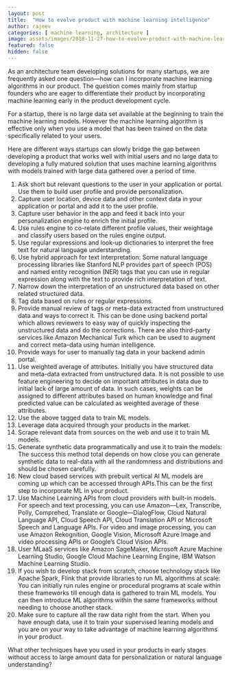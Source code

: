 ```yaml
---
layout: post
title:  "How to evolve product with machine learning intelligence"
author: rajeev
categories: [ machine learning, architecture ]
image: assets/images/2018-11-27-how-to-evolve-product-with-machine-learning-intelligence-1.jpeg
featured: false
hidden: false
---
```

As an architecture team developing solutions for many startups, we are frequently asked one question—how can I incorporate machine learning algorithms in our product. The question comes mainly from startup founders who are eager to differentiate their product by incorporating machine learning early in the product development cycle.

For a startup, there is no large data set available at the beginning to train the machine learning models. However the machine learning algorithm is effective only when you use a model that has been trained on the data specifically related to your users.

Here are different ways startups can slowly bridge the gap between developing a product that works well with initial users and no large data to developing a fully matured solution that uses machine learning algorithms with models trained with large data gathered over a period of time.

1. Ask short but relevant questions to the user in your application or portal. Use them to build user profile and provide personalization.
2. Capture user location, device data and other context data in your application or portal and add it to the user profile.
3. Capture user behavior in the app and feed it back into your personalization engine to enrich the initial profile.
4. Use rules engine to co-relate different profile values, their weightage and classify users based on the rules engine output.
5. Use regular expressions and look-up dictionaries to interpret the free text for natural language understanding.
6. Use hybrid approach for text interpretation: Some natural language processing libraries like Stanford NLP provides part of speech (POS) and named entity recognition (NER) tags that you can use in regular expression along with the text to provide rich interpretation of text.
7. Narrow down the interpretation of an unstructured data based on other related structured data.
8. Tag data based on rules or regular expressions.
9. Provide manual review of tags or meta-data extracted from unstructured data and ways to correct it. This can be done using backend portal which allows reviewers to easy way of quickly inspecting the unstructured data and do the corrections. There are also third-party services like Amazon Mechanical Turk which can be used to augment and correct meta-data using human intelligence.
10. Provide ways for user to manually tag data in your backend admin portal.
11. Use weighted average of attributes. Initially you have structured data and meta-data extracted from unstructured data. It is not possible to use feature engineering to decide on important attributes in data due to initial lack of large amount of data. In such cases, weights can be assigned to different attributes based on human knowledge and final predicted value can be calculated as weighted average of these attributes.
12. Use the above tagged data to train ML models.
13. Leverage data acquired through your products in the market.
14. Scrape relevant data from sources on the web and use it to train ML models.
15. Generate synthetic data programmatically and use it to train the models: The success this method total depends on how close you can generate synthetic data to real-data with all the randomness and distributions and should be chosen carefully.
16. New cloud based services with prebuilt vertical AI ML models are coming up which can be accessed through APIs.This can be the first step to incorporate ML in your product.
17. Use Machine Learning APIs from cloud providers with built-in models. For speech and text processing, you can use Amazon—Lex, Transcribe, Polly, Comprehed, Translate or Google—DialogFlow, Cloud Natural Language API, Cloud Speech API, Cloud Translation API or Microsoft Speech and Language APIs. For video and image processing, you can use Amazon Rekognition, Google Vision, Microsoft Azure Image and video processing APIs or Google’s Cloud Vision APIs.
18. User MLaaS services like Amazon SageMaker, Microsoft Azure Machine Learning Studio, Google Cloud Machine Learning Engine, IBM Watson Machine Learning Studio.
19. If you wish to develop stack from scratch, choose technology stack like Apache Spark, Flink that provide libraries to run ML algorithms at scale: You can initially run rules engine or procedural programs at scale within these frameworks till enough data is gathered to train ML models. You can then introduce ML algorithms within the same frameworks without needing to choose another stack.
20. Make sure to capture all the raw data right from the start. When you have enough data, use it to train your supervised leaning models and you are on your way to take advantage of machine learning algorithms in your product.

What other techniques have you used in your products in early stages without access to large amount data for personalization or natural language understanding?
